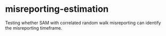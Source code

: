 # misreporting-estimation
Testing whether SAM with correlated random walk misreporting can identify the misreporting timeframe.
